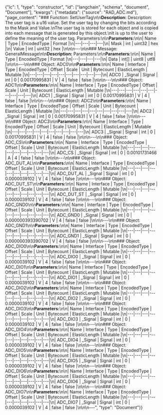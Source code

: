 {"lc": 1, "type": "constructor", "id": ["langchain", "schema", "document", "Document"], "kwargs": {"metadata": {"source": "RAD_ADC.md"}, "page_content": "### Function: SetUserTag\n\n**Description:** Description: The user tag is a u16 value. Set the user tag by changing the bits according to the Mask and Value.\nThe user tag is stored for each object and is copied into each message that is generated by this object.\nIt is up to the user to define the meaning of the user tag. Parameters:\n\n**Parameters:**\n\n| Name | Type | EncodedType | Format |\n|---|---|---|---|\n| Mask | int | uint32 | hex |\n| Value | int | uint32 | hex |\n\n\n---\n\n### Message: GeneralMessage\n\n**Description:** Parameters:\n\n**Parameters:**\n\n| Name | Type | EncodedType | Format |\n|---|---|---|---|\n| Data | int[] | uint8 | utf8 |\n\n\n---\n\n### Object: ADC0\n\n**Parameters:**\n\n| Name | Interface | Type | EncodedType | Offset | Scale | Unit | Bytecount | ElasticLength | Mutable |\n|---|---|---|---|---|---|---|---|---|---|\n| ADC0 | _Signal | Signal | int | 0 | 0.00170995831 | V | 4 | false | false |\n\n\n---\n\n### Object: ADC1\n\n**Parameters:**\n\n| Name | Interface | Type | EncodedType | Offset | Scale | Unit | Bytecount | ElasticLength | Mutable |\n|---|---|---|---|---|---|---|---|---|---|\n| ADC1 | _Signal | Signal | int | 0 | 0.00170995831 | V | 4 | false | false |\n\n\n---\n\n### Object: ADC2\n\n**Parameters:**\n\n| Name | Interface | Type | EncodedType | Offset | Scale | Unit | Bytecount | ElasticLength | Mutable |\n|---|---|---|---|---|---|---|---|---|---|\n| ADC2 | _Signal | Signal | int | 0 | 0.00170995831 | V | 4 | false | false |\n\n\n---\n\n### Object: ADC3\n\n**Parameters:**\n\n| Name | Interface | Type | EncodedType | Offset | Scale | Unit | Bytecount | ElasticLength | Mutable |\n|---|---|---|---|---|---|---|---|---|---|\n| ADC3 | _Signal | Signal | int | 0 | 0.00170995831 | V | 4 | false | false |\n\n\n---\n\n### Object: ADC_CS\n\n**Parameters:**\n\n| Name | Interface | Type | EncodedType | Offset | Scale | Unit | Bytecount | ElasticLength | Mutable |\n|---|---|---|---|---|---|---|---|---|---|\n| ADC_CS | _Signal | Signal | int | 0 | 0.00101731466 | A | 4 | false | false |\n\n\n---\n\n### Object: ADC_DUT_AL\n\n**Parameters:**\n\n| Name | Interface | Type | EncodedType | Offset | Scale | Unit | Bytecount | ElasticLength | Mutable |\n|---|---|---|---|---|---|---|---|---|---|\n| ADC_DUT_AL | _Signal | Signal | int | 0 | 0.0000039102 | V | 4 | false | false |\n\n\n---\n\n### Object: ADC_DUT_ST\n\n**Parameters:**\n\n| Name | Interface | Type | EncodedType | Offset | Scale | Unit | Bytecount | ElasticLength | Mutable |\n|---|---|---|---|---|---|---|---|---|---|\n| ADC_DUT_ST | _Signal | Signal | int | 0 | 0.0000039102 | V | 4 | false | false |\n\n\n---\n\n### Object: ADC_GND0\n\n**Parameters:**\n\n| Name | Interface | Type | EncodedType | Offset | Scale | Unit | Bytecount | ElasticLength | Mutable |\n|---|---|---|---|---|---|---|---|---|---|\n| ADC_GND0 | _Signal | Signal | int | 0 | 0.000000393390702 | V | 4 | false | false |\n\n\n---\n\n### Object: ADC_GND1\n\n**Parameters:**\n\n| Name | Interface | Type | EncodedType | Offset | Scale | Unit | Bytecount | ElasticLength | Mutable |\n|---|---|---|---|---|---|---|---|---|---|\n| ADC_GND1 | _Signal | Signal | int | 0 | 0.000000393390702 | V | 4 | false | false |\n\n\n---\n\n### Object: ADC_DIO0\n\n**Parameters:**\n\n| Name | Interface | Type | EncodedType | Offset | Scale | Unit | Bytecount | ElasticLength | Mutable |\n|---|---|---|---|---|---|---|---|---|---|\n| ADC_DIO0 | _Signal | Signal | int | 0 | 0.0000039102 | V | 4 | false | false |\n\n\n---\n\n### Object: ADC_DIO1\n\n**Parameters:**\n\n| Name | Interface | Type | EncodedType | Offset | Scale | Unit | Bytecount | ElasticLength | Mutable |\n|---|---|---|---|---|---|---|---|---|---|\n| ADC_DIO1 | _Signal | Signal | int | 0 | 0.0000039102 | V | 4 | false | false |\n\n\n---\n\n### Object: ADC_DIO2\n\n**Parameters:**\n\n| Name | Interface | Type | EncodedType | Offset | Scale | Unit | Bytecount | ElasticLength | Mutable |\n|---|---|---|---|---|---|---|---|---|---|\n| ADC_DIO2 | _Signal | Signal | int | 0 | 0.0000039102 | V | 4 | false | false |\n\n\n---\n\n### Object: ADC_DIO3\n\n**Parameters:**\n\n| Name | Interface | Type | EncodedType | Offset | Scale | Unit | Bytecount | ElasticLength | Mutable |\n|---|---|---|---|---|---|---|---|---|---|\n| ADC_DIO3 | _Signal | Signal | int | 0 | 0.0000039102 | V | 4 | false | false |\n\n\n---\n\n### Object: ADC_DIO4\n\n**Parameters:**\n\n| Name | Interface | Type | EncodedType | Offset | Scale | Unit | Bytecount | ElasticLength | Mutable |\n|---|---|---|---|---|---|---|---|---|---|\n| ADC_DIO4 | _Signal | Signal | int | 0 | 0.0000039102 | V | 4 | false | false |\n\n\n---\n\n### Object: ADC_DIO5\n\n**Parameters:**\n\n| Name | Interface | Type | EncodedType | Offset | Scale | Unit | Bytecount | ElasticLength | Mutable |\n|---|---|---|---|---|---|---|---|---|---|\n| ADC_DIO5 | _Signal | Signal | int | 0 | 0.0000039102 | V | 4 | false | false |\n\n\n---\n\n### Object: ADC_DIO6\n\n**Parameters:**\n\n| Name | Interface | Type | EncodedType | Offset | Scale | Unit | Bytecount | ElasticLength | Mutable |\n|---|---|---|---|---|---|---|---|---|---|\n| ADC_DIO6 | _Signal | Signal | int | 0 | 0.0000039102 | V | 4 | false | false |\n\n\n---\n\n### Object: ADC_DIO7\n\n**Parameters:**\n\n| Name | Interface | Type | EncodedType | Offset | Scale | Unit | Bytecount | ElasticLength | Mutable |\n|---|---|---|---|---|---|---|---|---|---|\n| ADC_DIO7 | _Signal | Signal | int | 0 | 0.0000039102 | V | 4 | false | false |\n\n\n---", "type": "Document"}}
